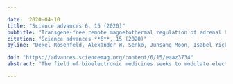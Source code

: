 ```yaml
---

date:  2020-04-10
title: "Science advances 6, 15 (2020)"
pubtitle: "Transgene-free remote magnetothermal regulation of adrenal hormones"
citation: "Science advances **6**, 15 (2020)"
byline: "Dekel Rosenfeld, Alexander W. Senko, Junsang Moon, Isabel Yick, **Georgios Varnavides**, Danijela Gregurec, Florian Koehler, Po-Han Chiang, Michael Christiansen, Lisa Y. Maeng, Alik S. Widge, Polina Anikeeva"

doi: "https://advances.sciencemag.org/content/6/15/eaaz3734"
abstract: "The field of bioelectronic medicines seeks to modulate electrical signaling within peripheral organs, providing temporally precise control of physiological functions. This is usually accomplished with implantable devices, which are often unsuitable for interfacing with soft and highly vascularized organs. Here, we demonstrate an alternative strategy for modulating peripheral organ function, which relies on the endogenous expression of a heat-sensitive cation channel, transient receptor potential vanilloid family member 1 (TRPV1), and heat dissipation by magnetic nanoparticles (MNPs) in remotely applied alternating magnetic fields. We use this approach to wirelessly control adrenal hormone secretion in genetically intact rats. TRPV1-dependent calcium influx into the cells of adrenal cortex and medulla is sufficient to drive rapid release of corticosterone and (nor)epinephrine. As altered levels of these hormones have been correlated with mental conditions such as posttraumatic stress disorder and major depression, our approach may facilitate the investigation of physiological and psychological impacts of stress."

---
```


